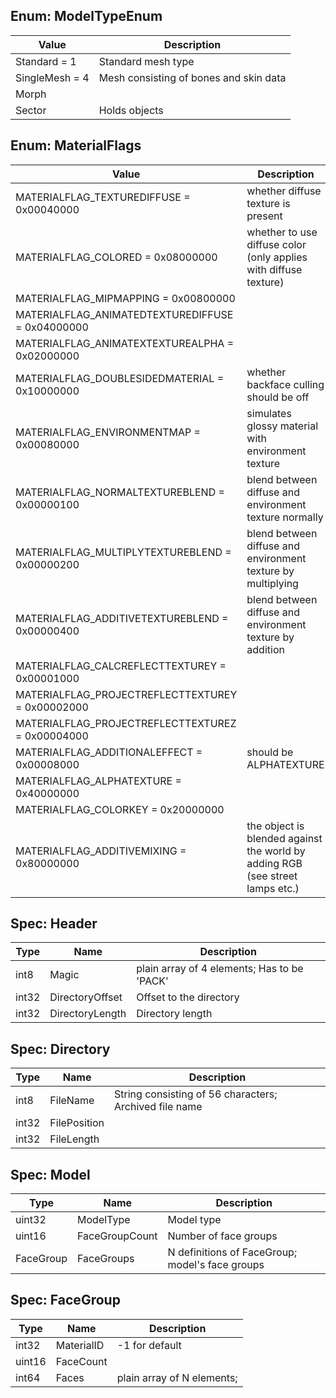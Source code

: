 ## Enum: ModelTypeEnum

| Value | Description |
| ----- | ----------- |
| Standard = 1 |  Standard mesh type |
| SingleMesh = 4 |  Mesh consisting of bones and skin data |
| Morph |  |
| Sector |  Holds objects |
## Enum: MaterialFlags

| Value | Description |
| ----- | ----------- |
| MATERIALFLAG_TEXTUREDIFFUSE = 0x00040000 |  whether diffuse texture is present |
| MATERIALFLAG_COLORED = 0x08000000 |  whether to use diffuse color (only applies with diffuse texture) |
| MATERIALFLAG_MIPMAPPING = 0x00800000 |  |
| MATERIALFLAG_ANIMATEDTEXTUREDIFFUSE = 0x04000000 |  |
| MATERIALFLAG_ANIMATEXTEXTUREALPHA = 0x02000000 |  |
| MATERIALFLAG_DOUBLESIDEDMATERIAL = 0x10000000 |  whether backface culling should be off |
| MATERIALFLAG_ENVIRONMENTMAP = 0x00080000 |  simulates glossy material with environment texture |
| MATERIALFLAG_NORMALTEXTUREBLEND = 0x00000100 |  blend between diffuse and environment texture normally |
| MATERIALFLAG_MULTIPLYTEXTUREBLEND = 0x00000200 |  blend between diffuse and environment texture by multiplying |
| MATERIALFLAG_ADDITIVETEXTUREBLEND = 0x00000400 |  blend between diffuse and environment texture by addition |
| MATERIALFLAG_CALCREFLECTTEXTUREY = 0x00001000 |  |
| MATERIALFLAG_PROJECTREFLECTTEXTUREY = 0x00002000 |  |
| MATERIALFLAG_PROJECTREFLECTTEXTUREZ = 0x00004000 |  |
| MATERIALFLAG_ADDITIONALEFFECT = 0x00008000 |  should be ALPHATEXTURE | COLORKEY | ADDITIVEMIXING |
| MATERIALFLAG_ALPHATEXTURE = 0x40000000 |  |
| MATERIALFLAG_COLORKEY = 0x20000000 |  |
| MATERIALFLAG_ADDITIVEMIXING = 0x80000000 |  the object is blended against the world by adding RGB (see street lamps etc.) |

## Spec: Header

| Type | Name | Description |
| ---- | ---- | ----------- |
| int8 | Magic | plain array of 4 elements; Has to be 'PACK' |
| int32 | DirectoryOffset | Offset to the directory |
| int32 | DirectoryLength | Directory length |
## Spec: Directory

| Type | Name | Description |
| ---- | ---- | ----------- |
| int8 | FileName | String consisting of 56 characters; Archived file name |
| int32 | FilePosition |  |
| int32 | FileLength |  |
## Spec: Model

| Type | Name | Description |
| ---- | ---- | ----------- |
| uint32 | ModelType | Model type |
| uint16 | FaceGroupCount | Number of face groups |
| FaceGroup | FaceGroups | N definitions of FaceGroup; model's face groups |
## Spec: FaceGroup

| Type | Name | Description |
| ---- | ---- | ----------- |
| int32 | MaterialID | -1 for default |
| uint16 | FaceCount |  |
| int64 | Faces | plain array of N elements;  |

